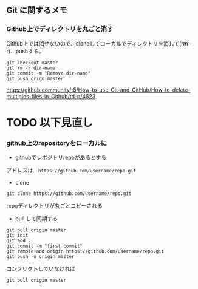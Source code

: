 ## Git に関するメモ

### Github上でディレクトリを丸ごと消す

Github上では消せないので、cloneしてローカルでディレクトリを消して(rm -r)、pushする。

```
git checkout master
git rm -r dir-name
git commit -m "Remove dir-name"
git push orign master
```
https://github.community/t5/How-to-use-Git-and-GitHub/How-to-delete-multiples-files-in-Github/td-p/4623

# TODO 以下見直し

### github上のrepositoryをローカルに

* githubでレポジトリrepoがあるとする

アドレスは　`https://github.com/username/repo.git`

* clone

`git clone https://github.com/username/repo.git`

repoディレクトリが丸ごとコピーされる

* pull して同期する

```
git pull origin master
git init
git add .
git commit -m "first commit"
git remote add origin https://github.com/username/repo.git
git push -u origin master
```
コンフリクトしていなければ

`git pull origin master`
